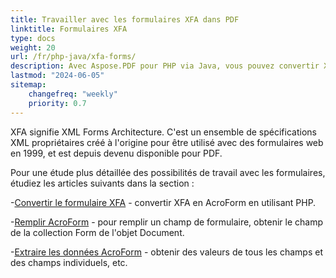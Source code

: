 ```yaml
---
title: Travailler avec les formulaires XFA dans PDF 
linktitle: Formulaires XFA
type: docs
weight: 20
url: /fr/php-java/xfa-forms/
description: Avec Aspose.PDF pour PHP via Java, vous pouvez convertir XFA en AcroForm, remplir le champ du formulaire dans un document PDF, extraire des données du formulaire.
lastmod: "2024-06-05"
sitemap:
    changefreq: "weekly"
    priority: 0.7
---
```


XFA signifie XML Forms Architecture. C'est un ensemble de spécifications XML propriétaires créé à l'origine pour être utilisé avec des formulaires web en 1999, et est depuis devenu disponible pour PDF.

Pour une étude plus détaillée des possibilités de travail avec les formulaires, étudiez les articles suivants dans la section :

-[Convertir le formulaire XFA](/pdf/fr/php-java/convert-form/) - convertir XFA en AcroForm en utilisant PHP.

-[Remplir AcroForm](/pdf/fr/php-java/fill-form/) - pour remplir un champ de formulaire, obtenir le champ de la collection Form de l'objet Document.

-[Extraire les données AcroForm](/pdf/fr/php-java/extract-form/) - obtenir des valeurs de tous les champs et des champs individuels, etc.